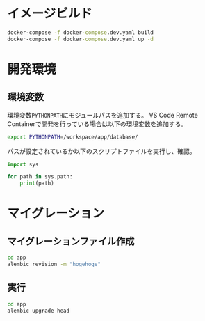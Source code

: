# イメージビルド

```cmd
docker-compose -f docker-compose.dev.yaml build
docker-compose -f docker-compose.dev.yaml up -d
```

# 開発環境

## 環境変数

環境変数`PYTHONPATH`にモジュールパスを追加する。
VS Code Remote Containerで開発を行っている場合は以下の環境変数を追加する。

```bash
export PYTHONPATH=/workspace/app/database/
```

パスが設定されているか以下のスクリプトファイルを実行し、確認。

```py
import sys

for path in sys.path:
    print(path)
```

# マイグレーション

## マイグレーションファイル作成

```bash
cd app
alembic revision -m "hogehoge"
```

## 実行

```bash
cd app
alembic upgrade head
```